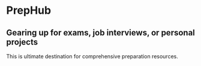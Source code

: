 # PrepHub
## Gearing up for exams, job interviews, or personal projects

This is ultimate destination for comprehensive preparation resources.
